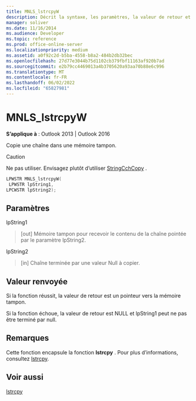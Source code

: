 ```yaml
---
title: MNLS_lstrcpyW
description: Décrit la syntaxe, les paramètres, la valeur de retour et les remarques pour NLS_lstrcpyW, qui copie une chaîne dans une mémoire tampon.
manager: soliver
ms.date: 11/16/2014
ms.audience: Developer
ms.topic: reference
ms.prod: office-online-server
ms.localizationpriority: medium
ms.assetid: a0f92c2d-b5ba-4558-b8a2-484b2db32bec
ms.openlocfilehash: 27d77e3044b75d1102cb379fbf11163af920b7ad
ms.sourcegitcommit: e2b79cc4469013a4b3705620a93aa70b88e6c996
ms.translationtype: MT
ms.contentlocale: fr-FR
ms.lasthandoff: 06/02/2022
ms.locfileid: "65827981"
---
```

# <a name="mnls_lstrcpyw"></a>MNLS_lstrcpyW

 
  
**S’applique à** : Outlook 2013 | Outlook 2016 
  
Copie une chaîne dans une mémoire tampon.
  
> [!CAUTION]
> Ne pas utiliser. Envisagez plutôt d’utiliser [StringCchCopy](https://msdn.microsoft.com/library/ms647527%28VS.85%29.aspx) . 
  
```cpp
LPWSTR MNLS_lstrcpyW(
 LPWSTR lpString1,
LPCWSTR lpString2);
```

## <a name="parameters"></a>Paramètres

lpString1
  
> [out] Mémoire tampon pour recevoir le contenu de la chaîne pointée par le paramètre lpString2.
    
lpString2
  
> [in] Chaîne terminée par une valeur Null à copier.
    
## <a name="return-value"></a>Valeur renvoyée

Si la fonction réussit, la valeur de retour est un pointeur vers la mémoire tampon.
  
Si la fonction échoue, la valeur de retour est NULL et lpString1 peut ne pas être terminé par null.
  
## <a name="remarks"></a>Remarques

Cette fonction encapsule la fonction **lstrcpy** . Pour plus d’informations, consultez [lstrcpy](https://msdn.microsoft.com/library/ms647490%28VS.85%29.aspx).
  
## <a name="see-also"></a>Voir aussi



[lstrcpy](https://msdn.microsoft.com/library/ms647490%28VS.85%29.aspx)

